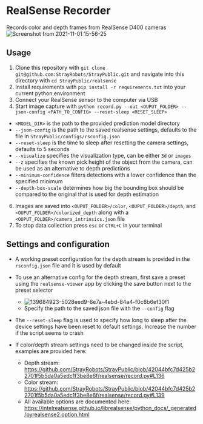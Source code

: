 # RealSense Recorder
Records color and depth frames from RealSense D400 cameras
![Screenshot from 2021-11-01 15-56-25](https://user-images.githubusercontent.com/4254623/139684115-c63562a8-87bd-4a98-99df-7a768e91282d.png)


## Usage

1. Clone this repository with `git clone git@github.com:StrayRobots/StrayPublic.git` and navigate into this directory with `cd StrayPublic/realsense`
2. Install requirements with `pip install -r requirements.txt` into your current python environment
3. Connect your RealSense sensor to the computer via USB
4. Start image capture with `python record.py --out <OUPUT_FOLDER> --json-config <PATH_TO_CONFIG> --reset-sleep <RESET_SLEEP>`
  - `<MODEL_DIR>` is the path to the provided prediction model directory
  - `--json-config` is the path to the saved realsense settings, defaults to the file in `StrayPublic/configs/rsconfig.json`
  - `--reset-sleep` is the time to sleep after resetting the camera settings, defaults to 5 seconds
  - `--visualize` specifies the visualization type, can be either `3d` or `images`
  - `--z` specifies the known pick height of the object from the camera, can be used as an alternative to depth predictions
  - `--minimum-confidence` filters detections with a lower confidence than the specified minimum
  - `--depth-box-scale` determines how big the bounding box should be compared to the original that is used for depth estimation
6. Images are saved into `<OUPUT_FOLDER>/color`, `<OUPUT_FOLDER>/depth`, and `<OUPUT_FOLDER>/colorized_depth` along with a `<OUPUT_FOLDER>/camera_intrinsics.json` file
7. To stop data collection press `esc` or `CTRL+C` in your terminal

## Settings and configuration
* A working preset configuration for the depth stream is provided in the `rsconfig.json` file and it is used by default
* To use an alternative config for the depth stream, first save a preset using the `realsense-viewer` app by clicking the save button next to the preset selector
  - ![139684923-5028eed9-6e7a-4ebd-84a4-f0c8b6ef30f1](https://user-images.githubusercontent.com/4254623/139693688-b87106df-d06b-48d7-8208-f645a9e40e79.png)
  - Specify the path to the saved json file with the `--config` flag

* The `--reset-sleep` flag is used to specify how long to sleep after the device settings have been reset to default settings. Increase the number if the script seems to crash

* If color/depth stream settings need to be changed inside the script, examples are provided here:
  - Depth stream: https://github.com/StrayRobots/StrayPublic/blob/42044bfc7d425b22701f5b5da0a5edc1f3be8e6f/realsense/record.py#L136
  - Color stream: https://github.com/StrayRobots/StrayPublic/blob/42044bfc7d425b22701f5b5da0a5edc1f3be8e6f/realsense/record.py#L139
  - All available options are documented here: https://intelrealsense.github.io/librealsense/python_docs/_generated/pyrealsense2.option.html

